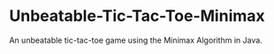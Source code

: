# Unbeatable-Tic-Tac-Toe-Minimax
An unbeatable tic-tac-toe game using the Minimax Algorithm in Java.
